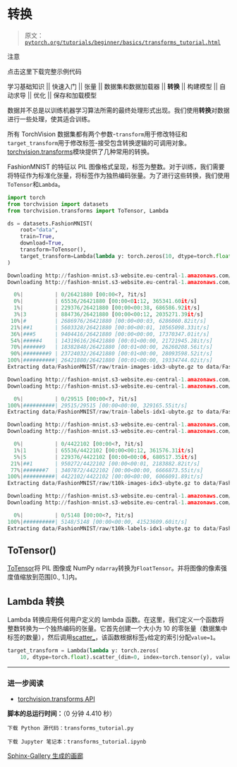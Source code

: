 # 转换

> 原文：[`pytorch.org/tutorials/beginner/basics/transforms_tutorial.html`](https://pytorch.org/tutorials/beginner/basics/transforms_tutorial.html)

注意

点击这里下载完整示例代码

学习基础知识 || 快速入门 || 张量 || 数据集和数据加载器 || **转换** || 构建模型 || 自动求导 || 优化 || 保存和加载模型

数据并不总是以训练机器学习算法所需的最终处理形式出现。我们使用**转换**对数据进行一些处理，使其适合训练。

所有 TorchVision 数据集都有两个参数-`transform`用于修改特征和`target_transform`用于修改标签-接受包含转换逻辑的可调用对象。[torchvision.transforms](https://pytorch.org/vision/stable/transforms.html)模块提供了几种常用的转换。

FashionMNIST 的特征以 PIL 图像格式呈现，标签为整数。对于训练，我们需要将特征作为标准化张量，将标签作为独热编码张量。为了进行这些转换，我们使用`ToTensor`和`Lambda`。

```py
import torch
from torchvision import datasets
from torchvision.transforms import ToTensor, Lambda

ds = datasets.FashionMNIST(
    root="data",
    train=True,
    download=True,
    transform=ToTensor(),
    target_transform=Lambda(lambda y: torch.zeros(10, dtype=torch.float).scatter_(0, torch.tensor(y), value=1))
) 
```

```py
Downloading http://fashion-mnist.s3-website.eu-central-1.amazonaws.com/train-images-idx3-ubyte.gz
Downloading http://fashion-mnist.s3-website.eu-central-1.amazonaws.com/train-images-idx3-ubyte.gz to data/FashionMNIST/raw/train-images-idx3-ubyte.gz

  0%|          | 0/26421880 [00:00<?, ?it/s]
  0%|          | 65536/26421880 [00:00<01:12, 365341.60it/s]
  1%|          | 229376/26421880 [00:00<00:38, 686586.92it/s]
  3%|3         | 884736/26421880 [00:00<00:12, 2035271.39it/s]
 10%|#         | 2686976/26421880 [00:00<00:03, 6286060.82it/s]
 21%|##1       | 5603328/26421880 [00:00<00:01, 10565098.33it/s]
 36%|###5      | 9404416/26421880 [00:00<00:00, 17370347.01it/s]
 54%|#####4    | 14319616/26421880 [00:01<00:00, 21721945.28it/s]
 70%|######9   | 18382848/26421880 [00:01<00:00, 26260208.56it/s]
 90%|########9 | 23724032/26421880 [00:01<00:00, 28093598.52it/s]
100%|##########| 26421880/26421880 [00:01<00:00, 19334744.02it/s]
Extracting data/FashionMNIST/raw/train-images-idx3-ubyte.gz to data/FashionMNIST/raw

Downloading http://fashion-mnist.s3-website.eu-central-1.amazonaws.com/train-labels-idx1-ubyte.gz
Downloading http://fashion-mnist.s3-website.eu-central-1.amazonaws.com/train-labels-idx1-ubyte.gz to data/FashionMNIST/raw/train-labels-idx1-ubyte.gz

  0%|          | 0/29515 [00:00<?, ?it/s]
100%|##########| 29515/29515 [00:00<00:00, 329165.55it/s]
Extracting data/FashionMNIST/raw/train-labels-idx1-ubyte.gz to data/FashionMNIST/raw

Downloading http://fashion-mnist.s3-website.eu-central-1.amazonaws.com/t10k-images-idx3-ubyte.gz
Downloading http://fashion-mnist.s3-website.eu-central-1.amazonaws.com/t10k-images-idx3-ubyte.gz to data/FashionMNIST/raw/t10k-images-idx3-ubyte.gz

  0%|          | 0/4422102 [00:00<?, ?it/s]
  1%|1         | 65536/4422102 [00:00<00:12, 361576.31it/s]
  5%|5         | 229376/4422102 [00:00<00:06, 680517.35it/s]
 21%|##1       | 950272/4422102 [00:00<00:01, 2183882.82it/s]
 77%|#######7  | 3407872/4422102 [00:00<00:00, 6666873.55it/s]
100%|##########| 4422102/4422102 [00:00<00:00, 6066091.89it/s]
Extracting data/FashionMNIST/raw/t10k-images-idx3-ubyte.gz to data/FashionMNIST/raw

Downloading http://fashion-mnist.s3-website.eu-central-1.amazonaws.com/t10k-labels-idx1-ubyte.gz
Downloading http://fashion-mnist.s3-website.eu-central-1.amazonaws.com/t10k-labels-idx1-ubyte.gz to data/FashionMNIST/raw/t10k-labels-idx1-ubyte.gz

  0%|          | 0/5148 [00:00<?, ?it/s]
100%|##########| 5148/5148 [00:00<00:00, 41523609.60it/s]
Extracting data/FashionMNIST/raw/t10k-labels-idx1-ubyte.gz to data/FashionMNIST/raw 
```

## ToTensor()

[ToTensor](https://pytorch.org/vision/stable/transforms.html#torchvision.transforms.ToTensor)将 PIL 图像或 NumPy `ndarray`转换为`FloatTensor`。并将图像的像素强度值缩放到范围[0., 1.]内。

## Lambda 转换

Lambda 转换应用任何用户定义的 lambda 函数。在这里，我们定义一个函数将整数转换为一个独热编码的张量。它首先创建一个大小为 10 的零张量（数据集中标签的数量），然后调用[scatter_](https://pytorch.org/docs/stable/generated/torch.Tensor.scatter_.html)，该函数根据标签`y`给定的索引分配`value=1`。

```py
target_transform = Lambda(lambda y: torch.zeros(
    10, dtype=torch.float).scatter_(dim=0, index=torch.tensor(y), value=1)) 
```

* * *

### 进一步阅读

+   [torchvision.transforms API](https://pytorch.org/vision/stable/transforms.html)

**脚本的总运行时间：**（0 分钟 4.410 秒）

`下载 Python 源代码：transforms_tutorial.py`

`下载 Jupyter 笔记本：transforms_tutorial.ipynb`

[Sphinx-Gallery 生成的画廊](https://sphinx-gallery.github.io)
